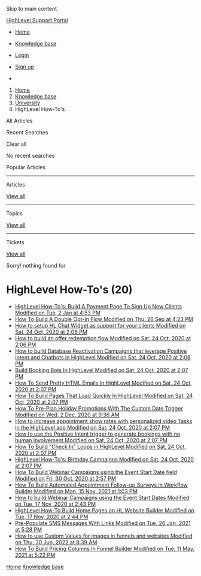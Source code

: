 Skip to main content

[ HighLevel Support Portal ](https://help.gohighlevel.com)

  * [ Home ](/support/home)
  * [ Knowledge base ](/support/solutions)

  * [Login](/support/login)
  * [Sign up](/support/signup)
  * 

  1. [Home](/support/home)
  2. [Knowledge base](/support/solutions)
  3. [University](/support/solutions/48000452413)
  4. HighLevel How-To's

All  Articles 

Recent Searches

Clear all

No recent searches

Popular Articles

* * *

Articles

[View all](/support/search/solutions)

* * *

Topics

[View all](/support/search/topics)

* * *

Tickets

[View all](/support/search/tickets)

Sorry! nothing found for   

# HighLevel How-To's (20)

  * [ HighLevel How-To's: Build A Payment Page To Sign Up New Clients Modified on Tue, 2 Jan at 4:53 PM  ](/support/solutions/articles/48001162995-highlevel-how-to-s-build-a-payment-page-to-sign-up-new-clients)
  * [ How To Build A Double Opt-In Flow Modified on Thu, 26 Sep at 4:23 PM  ](/support/solutions/articles/48001162996-how-to-build-a-double-opt-in-flow)
  * [ How to setup HL Chat Widget as support for your clients Modified on Sat, 24 Oct, 2020 at 2:06 PM  ](/support/solutions/articles/48001162997-how-to-setup-hl-chat-widget-as-support-for-your-clients)
  * [ How to build an offer redemption flow Modified on Sat, 24 Oct, 2020 at 2:06 PM  ](/support/solutions/articles/48001162998-how-to-build-an-offer-redemption-flow)
  * [ How to build Database Reactivation Campaigns that leverage Positive Intent and Chatbots in HighLevel Modified on Sat, 24 Oct, 2020 at 2:06 PM  ](/support/solutions/articles/48001162999-how-to-build-database-reactivation-campaigns-that-leverage-positive-intent-and-chatbots-in-highlevel)
  * [ Build Booking Bots In HighLevel Modified on Sat, 24 Oct, 2020 at 2:07 PM  ](/support/solutions/articles/48001163000-build-booking-bots-in-highlevel)
  * [ How To Send Pretty HTML Emails In HighLevel Modified on Sat, 24 Oct, 2020 at 2:07 PM  ](/support/solutions/articles/48001163004-how-to-send-pretty-html-emails-in-highlevel)
  * [ How To Build Pages That Load Quickly In HighLevel Modified on Sat, 24 Oct, 2020 at 2:07 PM  ](/support/solutions/articles/48001163005-how-to-build-pages-that-load-quickly-in-highlevel)
  * [ How To Pre-Plan Holiday Promotions With The Custom Date Trigger Modified on Wed, 2 Dec, 2020 at 9:36 AM  ](/support/solutions/articles/48001163007-how-to-pre-plan-holiday-promotions-with-the-custom-date-trigger)
  * [ How to increase appointment show rates with personalized video Tasks in the HighLevel app Modified on Sat, 24 Oct, 2020 at 2:07 PM  ](/support/solutions/articles/48001163008-how-to-increase-appointment-show-rates-with-personalized-video-tasks-in-the-highlevel-app)
  * [ How to use the Positive Intent trigger to generate bookings with no human involvement Modified on Sat, 24 Oct, 2020 at 2:07 PM  ](/support/solutions/articles/48001163009-how-to-use-the-positive-intent-trigger-to-generate-bookings-with-no-human-involvement)
  * [ How To Build "Check In" Loops in HighLevel Modified on Sat, 24 Oct, 2020 at 2:07 PM  ](/support/solutions/articles/48001163010-how-to-build-check-in-loops-in-highlevel)
  * [ HighLevel How-To's: Birthday Campaigns Modified on Sat, 24 Oct, 2020 at 2:07 PM  ](/support/solutions/articles/48001163011-highlevel-how-to-s-birthday-campaigns)
  * [ How To Build Webinar Campaigns using the Event Start Date field Modified on Fri, 30 Oct, 2020 at 2:57 PM  ](/support/solutions/articles/48001163691-how-to-build-webinar-campaigns-using-the-event-start-date-field)
  * [ How To Build Automated Appointment Follow-up Surveys in Workflow Builder Modified on Mon, 15 Nov, 2021 at 1:03 PM  ](/support/solutions/articles/48001165881-how-to-build-automated-appointment-follow-up-surveys-in-workflow-builder)
  * [ How to build Webinar Campaigns using the Event Start Dates Modified on Tue, 17 Nov, 2020 at 2:43 PM  ](/support/solutions/articles/48001165883-how-to-build-webinar-campaigns-using-the-event-start-dates)
  * [ HighLevel How-To Build Home Pages on HL Website Builder Modified on Tue, 17 Nov, 2020 at 2:44 PM  ](/support/solutions/articles/48001165884-highlevel-how-to-build-home-pages-on-hl-website-builder)
  * [ Pre-Populate SMS Messages With Links Modified on Tue, 26 Jan, 2021 at 5:28 PM  ](/support/solutions/articles/48001172448-pre-populate-sms-messages-with-links)
  * [ How to use Custom Values for images in funnels and websites Modified on Thu, 30 Jun, 2022 at 8:39 AM  ](/support/solutions/articles/48001174403-how-to-use-custom-values-for-images-in-funnels-and-websites)
  * [ How To Build Pricing Columns In Funnel Builder Modified on Tue, 11 May, 2021 at 5:22 PM  ](/support/solutions/articles/48001183642-how-to-build-pricing-columns-in-funnel-builder)

[Home](/support/home) [Knowledge base](/support/solutions)
